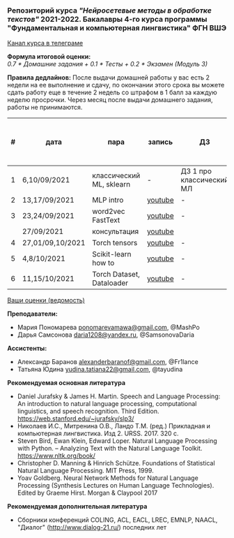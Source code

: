 ### Репозиторий курса *"Нейросетевые методы в обработке текстов"* 2021-2022.  Бакалавры 4-го курса программы "Фундаментальная и компьютерная лингвистика" ФГН ВШЭ

[Канал курса в телеграме](https://t.me/hse_nnmethods2122)

**Формула итоговой оценки:**  
*0.7 * Домашние задания + 0.1 * Тесты +  0.2 * Экзамен (Модуль 3)*

**Правила дедлайнов:** 
После выдачи домашней работы у вас есть 2 недели на ее выполнение и сдачу, по окончании этого срока вы можете сдать работу еще в течение 2 недель со штрафом в 1 балл за каждую неделю просрочки. Через месяц после выдачи домашнего задания, работы не принимаются.


\# | дата| пара|запись| ДЗ  | Мягкий дедлайн | Жесткий дедлайн | Ссылка на форму для сдачи
| -------------| -------------| -------------| -------------| ------------- | ------------- | ----------- | ---------------- | 
| 1|6,10/09/2021|классический ML, sklearn | - | ДЗ 1 про классический МЛ   |  26.09.21 23:59  | 10.10.21 23:59  | [google forms](https://forms.gle/igoRrML4g9uGt6p1A) |
| 2|13,17/09/2021|MLP intro| [youtube](https://www.youtube.com/watch?v=lFh6kKYiaZw) | - | - | - | - |
| 3|23,24/09/2021|word2vec FastText| [youtube](https://youtu.be/InwNEwh6DYk) | - | - | - | - |
| |27/09/2021|консультация| [youtube](https://www.youtube.com/watch?v=qKJljmY90Yk) | | | | |
| 4|27,01/09,10/2021|Torch tensors| [youtube](https://youtu.be/HQyx8vK1S4A) | - | - | - | - |
| 5|4,8/10/2021|Scikit-learn how to| [youtube](https://youtu.be/uZlYMKHMdMA) | - | - | - | - |
| 6|11,15/10/2021|Torch Dataset, Dataloader| [youtube](https://youtu.be/s9WPMP8CXnI) | - | - | - | - |







[Ваши оценки (ведомость)](https://docs.google.com/spreadsheets/d/1EcETCgAVFi4konmjudonCb-e9uVrKvqNygzjW8CGMdE/edit#gid=0)

**Преподаватели:**
- Мария Пономарева ponomarevamawa@gmail.com, @MashPo
- Дарья Самсонова daria1208@yandex.ru, @SamsonovaDaria

**Ассистенты:**
- Александр Баранов alexanderbaranof@gmail.com, @Fr1lance 
- Татьяна Юдина yudina.tatiana22@gmail.com, @tayudina

**Рекомендуемая основная литература** 
- Daniel Jurafsky & James H. Martin. Speech and Language Processing: An introduction to natural language processing, computational linguistics, and speech recognition. Third Edition. https://web.stanford.edu/~jurafsky/slp3/
- Николаев И.С., Митренина О.В., Ландо Т.М. (ред.) Прикладная и компьютерная лингвистика. Изд 2. URSS. 2017. 320 с.
- Steven Bird, Ewan Klein, Edward Loper. Natural Language Processing with Python. – Analyzing Text with the Natural Language Toolkit. https://www.nltk.org/book/
- Christopher D. Manning & Hinrich Schütze. Foundations of Statistical Natural Language Processing. MIT Press, 1999.
- Yoav Goldberg. Neural Network Methods for Natural Language Processing (Synthesis Lectures on Human Language Technologies). Edited by Graeme Hirst. Morgan & Claypool 2017

**Рекомендуемая дополнительная литература**
- Cборники конференций COLING, ACL, EACL, LREC, EMNLP, NAACL, "Диалог" (http://www.dialog-21.ru/) последних лет
